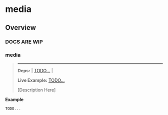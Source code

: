 #  media
## Overview
### DOCS ARE WIP


### media
>---
>**Deps:** | [TODO...](#config) |
>
>**Live Example:** [TODO...](https://nr15m67qzp.codesandbox.io/)
>
>[Description Here]

**Example**

```javascript
TODO...
```
>